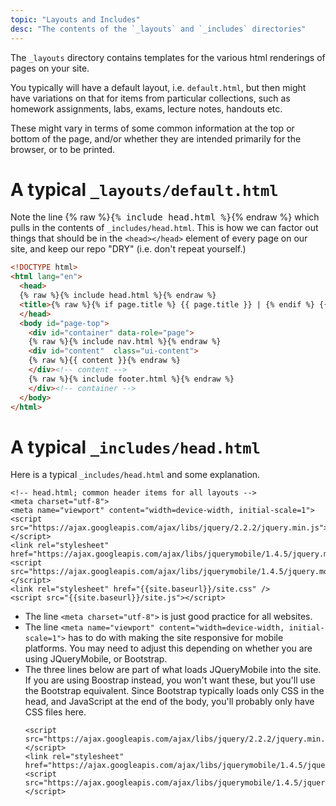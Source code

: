 ```yaml
---
topic: "Layouts and Includes"
desc: "The contents of the `_layouts` and `_includes` directories"
---
```


The `_layouts` directory contains templates for the various html renderings of pages on your site.

You typically will have a default layout, i.e. `default.html`, but then might have variations on that
for items from particular collections, such as homework assignments, labs, exams, lecture notes, handouts etc.

These might vary in terms of some common information at the top or bottom of the page, and/or whether they are
intended primarily for the browser, or to be printed.

# A typical `_layouts/default.html`

Note the line   {% raw %}<tt>{% include head.html %}</tt>{% endraw %} which pulls in the contents of `_includes/head.html`.  This is how
we can factor out things that should be in the `<head></head>` element of every page on our site, and keep 
our repo "DRY" (i.e. don't repeat yourself.)

<!--   ***  D A N G E R *** 

IF YOU CAN SEE THIS MESSAGE, YOU ARE LOOKING AT THE RAW SOURCE FOR THE MARKDOWN OR HTML... BEWARE!!!  

Note that `{% raw %}` and `{% endraw %}` that are included in the example below are GitHub's markers and are there to prevent GitHub from pulling-in the content of the respective files -- these are not included in the final files (e.g., `head.hmtl`), so make sure that they are not included (if you are copying from here, which you probably shouldn't do). 

-->

```html
<!DOCTYPE html>
<html lang="en">
  <head>
  {% raw %}{% include head.html %}{% endraw %}
  <title>{% raw %}{% if page.title %} {{ page.title }} | {% endif %} {{ site.name }}{% endraw %}</title>
  </head>
  <body id="page-top">
    <div id="container" data-role="page">
    {% raw %}{% include nav.html %}{% endraw %}
    <div id="content"  class="ui-content">
    {% raw %}{{ content }}{% endraw %}
    </div><!-- content -->
    {% raw %}{% include footer.html %}{% endraw %}
    </div><!-- container -->
  </body>
</html>
```

# A typical `_includes/head.html`

Here is a typical `_includes/head.html` and some explanation.

```
<!-- head.html; common header items for all layouts -->
<meta charset="utf-8">
<meta name="viewport" content="width=device-width, initial-scale=1">
<script src="https://ajax.googleapis.com/ajax/libs/jquery/2.2.2/jquery.min.js"></script>
<link rel="stylesheet" href="https://ajax.googleapis.com/ajax/libs/jquerymobile/1.4.5/jquery.mobile.min.css">
<script src="https://ajax.googleapis.com/ajax/libs/jquerymobile/1.4.5/jquery.mobile.min.js"></script>
<link rel="stylesheet" href="{{site.baseurl}}/site.css" />
<script src="{{site.baseurl}}/site.js"></script>
```

* The line `<meta charset="utf-8">` is just good practice for all websites.
* The line `<meta name="viewport" content="width=device-width, initial-scale=1">` has to do with making the site
   responsive for mobile platforms.  You may need to adjust this depending on whether you are using JQueryMobile,
   or Bootstrap.
* The three lines below are part of what loads JQueryMobile into the site.  If you are using Boostrap instead,
   you won't want these, but you'll use the Bootstrap equivalent.  Since Bootstrap typically loads only CSS
   in the head, and JavaScript at the end of the body, you'll probably only have CSS files here.
   ```
   <script src="https://ajax.googleapis.com/ajax/libs/jquery/2.2.2/jquery.min.js"></script>
   <link rel="stylesheet" href="https://ajax.googleapis.com/ajax/libs/jquerymobile/1.4.5/jquery.mobile.min.css">
   <script src="https://ajax.googleapis.com/ajax/libs/jquerymobile/1.4.5/jquery.mobile.min.js"></script>
   ```
   
